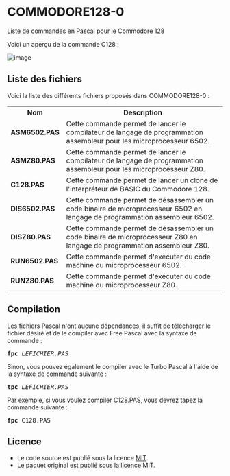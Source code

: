# COMMODORE128-0
Liste de commandes en Pascal pour le Commodore 128

Voici un aperçu de la commande C128 :

![image](https://user-images.githubusercontent.com/11842176/178394765-0ade73fe-920e-4e0e-85dd-cd4bdd3a6ae1.png)

<h2>Liste des fichiers</h2>

Voici la liste des différents fichiers proposés dans COMMODORE128-0 :

<table>
	<tr>
		<th>Nom</th>
		<th>Description</th>	
	</tr>
	<tr>
		<td><b>ASM6502.PAS</b></td>
		<td>Cette commande permet de lancer le compilateur de langage de programmation assembleur pour les microprocesseur 6502.</td>
	</tr>
	<tr>
		<td><b>ASMZ80.PAS</b></td>
		<td>Cette commande permet de lancer le compilateur de langage de programmation assembleur pour les microprocesseur Z80.</td>
	</tr>	
	<tr>
		<td><b>C128.PAS</b></td>
		<td>Cette commande permet de lancer un clone de l'interpréteur de BASIC du Commodore 128.</td>
	</tr>  
	<tr>
		<td><b>DIS6502.PAS</b></td>
		<td>Cette commande permet de désassembler un code binaire de microprocesseur 6502 en langage de programmation assembleur 6502.</td>
	</tr>
	<tr>
		<td><b>DISZ80.PAS</b></td>
		<td>Cette commande permet de désassembler un code binaire de microprocesseur Z80 en langage de programmation assembleur Z80.</td>
	</tr>
	<tr>
		<td><b>RUN6502.PAS</b></td>
		<td>Cette commande permet d'exécuter du code machine du microprocesseur 6502.</td>
	</tr>  
	<tr>
		<td><b>RUNZ80.PAS</b></td>
		<td>Cette commande permet d'exécuter du code machine du microprocesseur Z80.</td>
	</tr>  
</table>
	

<h2>Compilation</h2>
	
Les fichiers Pascal n'ont aucune dépendances, il suffit de télécharger le fichier désiré et de le compiler avec Free Pascal avec la syntaxe de commande  :

<pre><b>fpc</b> <i>LEFICHIER.PAS</i></pre>
	
Sinon, vous pouvez également le compiler avec le Turbo Pascal à l'aide de la syntaxe de commande suivante :	

<pre><b>tpc</b> <i>LEFICHIER.PAS</i></pre>
	
Par exemple, si vous voulez compiler C128.PAS, vous devrez tapez la commande suivante :

<pre><b>fpc</b> C128.PAS</pre>
	
<h2>Licence</h2>
<ul>
 <li>Le code source est publié sous la licence <a href="https://github.com/gladir/COMMODORE128-0/blob/main/LICENSE">MIT</a>.</li>
 <li>Le paquet original est publié sous la licence <a href="https://github.com/gladir/COMMODORE128-0/blob/main/LICENSE">MIT</a>.</li>
</ul>  
